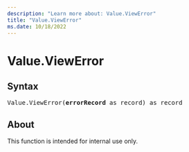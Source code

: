 ```yaml
---
description: "Learn more about: Value.ViewError"
title: "Value.ViewError"
ms.date: 10/18/2022
---
```

# Value.ViewError

## Syntax

<pre>
Value.ViewError(<b>errorRecord</b> as record) as record
</pre>

## About

This function is intended for internal use only.
